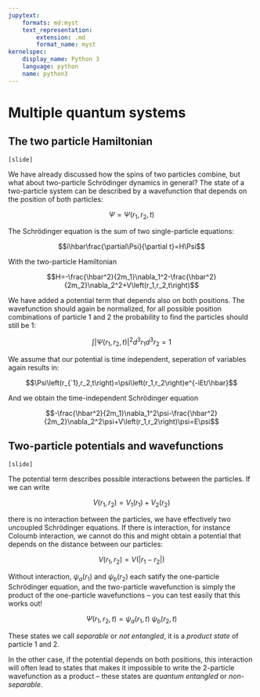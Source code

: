 ```yaml
---
jupytext:
    formats: md:myst
    text_representation:
        extension: .md
        format_name: myst
kernelspec:
    display_name: Python 3
    language: python
    name: python3
---
```


# Multiple quantum systems

<!-- [G 5.1] -->

## The two particle Hamiltonian

`[slide]`

We have already discussed how the spins of two particles combine, but what about two-particle Schrödinger dynamics in general? The state of a two-particle system can be described by a wavefunction that depends on the position of both particles: 

$$\Psi=\Psi\left(r_1,r_2,t\right)$$

The Schrödinger equation is the sum of two single-particle equations:

$$i\hbar\frac{\partial\Psi}{\partial t}=H\Psi$$

With the two-particle Hamiltonian

$$H=-\frac{\hbar^2}{2m_1}\nabla_1^2-\frac{\hbar^2}{2m_2}\nabla_2^2+V\left(r_1,r_2,t\right)$$

We have added a potential term that depends also on both positions. The wavefunction should again be normalized, for all possible position combinations of particle 1 and 2 the probability to find the particles should still be 1:

$$\int\left|\Psi\left(r_1,r_2,t\right)\right|^2{d^3r}_1{d^3r}_2=1$$

We assume that our potential is time independent, seperation of variables again results in:

$$\Psi\left(r_{`1},r_2,t\right)=\psi\left(r_1,r_2\right)e^{-iEt/\hbar}$$

And we obtain the time-independent Schrödinger equation

$$-\frac{\hbar^2}{2m_1}\nabla_1^2\psi-\frac{\hbar^2}{2m_2}\nabla_2^2\psi+V\left(r_1,r_2\right)\psi=E\psi$$

## Two-particle potentials and wavefunctions

`[slide]`

The potential term describes possible interactions between the particles. If we can write 

$$V\left(r_1,r_2\right)=V_1\left(r_1\right)+V_2\left(r_2\right)$$

there is no interaction between the particles, we have effectively two uncoupled Schrödinger equations. If there is interaction, for instance Coloumb interaction, we cannot do this and might obtain a potential that depends on the distance between our particles:

$$V\left(r_1,r_2\right)=V\left(\left|r_1-r_2\right|\right)$$

Without interaction, $\psi_a\left(r_1\right)$ and $\psi_b\left(r_2\right)$ each satify the one-particle Schrödinger equation, and the two-particle wavefunction is simply the product of the one-particle wavefunctions – you can test easily that this works out!

$$\Psi\left(r_1,r_2,t\right)=\psi_a\left(r_1,t)\ \psi_b(r_2,t\right)$$

These states we call *separable* or *not entangled*, it is a *product state* of particle 1 and 2.

In the other case, if the potential depends on both positions, this interaction will often lead to states that makes it impossible to write the 2-particle wavefunction as a product – these states are *quantum entangled* or *non-separable*.


